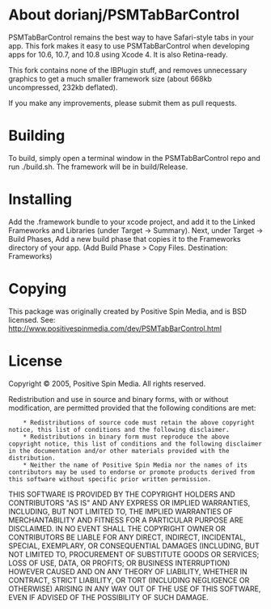 About dorianj/PSMTabBarControl
===
PSMTabBarControl remains the best way to have Safari-style tabs in your app. This fork makes it easy to use PSMTabBarControl when developing apps for 10.6, 10.7, and 10.8 using Xcode 4. It is also Retina-ready.

This fork contains none of the IBPlugin stuff, and removes unnecessary graphics to get a much smaller framework size (about 668kb uncompressed, 232kb deflated).

If you make any improvements, please submit them as pull requests.

Building
====

To build, simply open a terminal window in the PSMTabBarControl repo and run ./build.sh. The framework will be in build/Release.

Installing
====

Add the .framework bundle to your xcode project, and add it to the Linked Frameworks and Libraries (under Target -> Summary). Next, under Target -> Build Phases, Add  a new build phase that copies it to the Frameworks directory of your app. (Add Build Phase > Copy Files. Destination: Frameworks)

Copying
====

This package was originally created by Positive Spin Media, and is BSD licensed. See: http://www.positivespinmedia.com/dev/PSMTabBarControl.html

License
====

Copyright &copy; 2005, Positive Spin Media. All rights reserved.

Redistribution and use in source and binary forms, with or without modification, are permitted provided that the following conditions are met:

		* Redistributions of source code must retain the above copyright notice, this list of conditions and the following disclaimer.
		* Redistributions in binary form must reproduce the above copyright notice, this list of conditions and the following disclaimer in the documentation and/or other materials provided with the distribution.
		* Neither the name of Positive Spin Media nor the names of its contributors may be used to endorse or promote products derived from this software without specific prior written permission.
        
THIS SOFTWARE IS PROVIDED BY THE COPYRIGHT HOLDERS AND CONTRIBUTORS "AS IS" AND ANY EXPRESS OR IMPLIED WARRANTIES, INCLUDING, BUT NOT LIMITED TO, THE IMPLIED WARRANTIES OF MERCHANTABILITY AND FITNESS FOR A PARTICULAR PURPOSE ARE DISCLAIMED. IN NO EVENT SHALL THE COPYRIGHT OWNER OR CONTRIBUTORS BE LIABLE FOR ANY DIRECT, INDIRECT, INCIDENTAL, SPECIAL, EXEMPLARY, OR CONSEQUENTIAL DAMAGES (INCLUDING, BUT NOT LIMITED TO, PROCUREMENT OF SUBSTITUTE GOODS OR SERVICES; LOSS OF USE, DATA, OR PROFITS; OR BUSINESS INTERRUPTION) HOWEVER CAUSED AND ON ANY THEORY OF LIABILITY, WHETHER IN CONTRACT, STRICT LIABILITY, OR TORT (INCLUDING NEGLIGENCE OR OTHERWISE) ARISING IN ANY WAY OUT OF THE USE OF THIS SOFTWARE, EVEN IF ADVISED OF THE POSSIBILITY OF SUCH DAMAGE.
